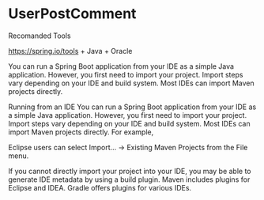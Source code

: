 # UserPostComment
Recomanded Tools

https://spring.io/tools
+
Java
+
Oracle

You can run a Spring Boot application from your IDE as a simple Java application. However, you first need to import your project. Import steps vary depending on your IDE and build system. Most IDEs can import Maven projects directly.

Running from an IDE
You can run a Spring Boot application from your IDE as a simple Java application. However, you first need to import your project. Import steps vary depending on your IDE and build system. Most IDEs can import Maven projects directly. For example, 

Eclipse users can select Import…​ → Existing Maven Projects from the File menu.

If you cannot directly import your project into your IDE, you may be able to generate IDE metadata by using a build plugin. Maven includes plugins for Eclipse and IDEA. Gradle offers plugins for various IDEs.

